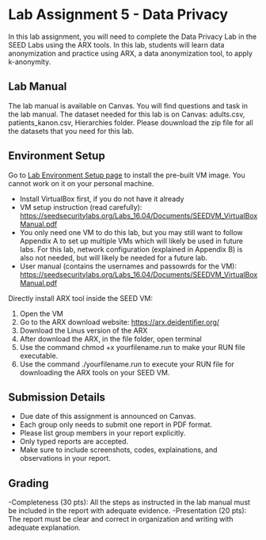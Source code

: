 # Lab Assignment 5 - Data Privacy

In this lab assignment, you will need to complete the Data Privacy Lab in the SEED Labs using the ARX tools. In this lab, students will learn data anonymization and practice using ARX, a data anonymization tool, to apply k-anonymity.

## Lab Manual

The lab manual is available on Canvas. You will find questions and task in the lab manual. 
The dataset needed for this lab is on Canvas: adults.csv, patients_kanon.csv, Hierarchies folder. Please douwnload the zip file for all the datasets that you need for this lab.

## Environment Setup

Go to [Lab Environment Setup page](https://seedsecuritylabs.org/lab_env.html) to install the pre-built VM image. You cannot work on it on your personal machine.  
- Install VirtualBox first, if you do not have it already
- VM setup instruction (read carefully): https://seedsecuritylabs.org/Labs_16.04/Documents/SEEDVM_VirtualBoxManual.pdf
- You only need one VM to do this lab, but you may still want to follow Appendix A to set up multiple VMs which will likely be used in future labs. For this lab, network configuration (explained in Appendix B) is also not needed, but will likely be needed for a future lab.
- User manual (contains the usernames and passowrds for the VM): https://seedsecuritylabs.org/Labs_16.04/Documents/SEEDVM_VirtualBoxManual.pdf

Directly install ARX tool inside the SEED VM: 
1. Open the VM 
2. Go to the ARX download website: https://arx.deidentifier.org/ 
3. Download the Linus version of the ARX 
4. After download the ARX, in the file folder, open terminal 
5. Use the command chmod +x yourfilename.run to make your RUN file executable. 
6. Use the command ./yourfilename.run to execute your RUN file for downloading the ARX tools on your SEED VM.

## Submission Details


- Due date of this assignment is announced on Canvas.
- Each group only needs to submit one report in PDF format.
- Please list group members in your report explicitly.
- Only typed reports are accepted.
- Make sure to include screenshots, codes, explainations, and observations in your report.

## Grading

-Completeness (30 pts): All the steps as instructed in the lab manual must be included in the report with adequate evidence.
-Presentation (20 pts): The report must be clear and correct in organization and writing with adequate explanation.
